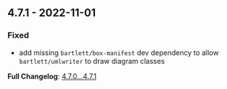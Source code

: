 
## 4.7.1 - 2022-11-01

### Fixed

- add missing `bartlett/box-manifest` dev dependency to allow `bartlett/umlwriter` to draw diagram classes

**Full Changelog**: [4.7.0...4.7.1](https://github.com/llaville/php-compatinfo-db/compare/4.7.0...4.7.1)
